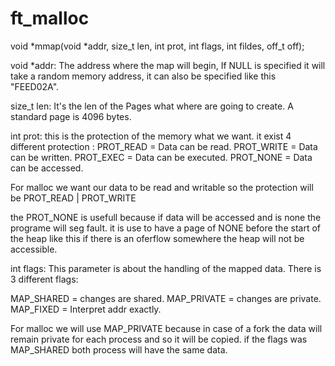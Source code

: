 # ft_malloc

void    *mmap(void *addr, size_t len, int prot, int flags, int fildes, off_t off);

void *addr: 
The address where the map will begin, If NULL is specified it will take a random memory address, it can also be specified like this "FEED02A".

size_t len:
It's the len of the Pages what where are going to create. A standard page is 4096 bytes.

int prot:
this is the protection of the memory what we want. it exist 4 different protection :
PROT_READ   = Data can be read.
PROT_WRITE  = Data can be written.
PROT_EXEC   = Data can be executed.
PROT_NONE   = Data can be accessed.

For malloc we want our data to be read and writable so the protection will be PROT_READ | PROT_WRITE

the PROT_NONE is usefull because if data will be accessed and is none the programe will seg fault. it is use to have a page of NONE before the start of the heap like this if there is an oferflow somewhere the heap will not be accessible.

int flags:
This parameter is about the handling of the mapped data. There is 3 different flags:

MAP_SHARED  = changes are shared.
MAP_PRIVATE = changes are private.
MAP_FIXED   = Interpret addr exactly.

For malloc we will use MAP_PRIVATE because in case of a fork the data will remain private for each process and so it will be copied. if the flags was MAP_SHARED both process will have the same data.
